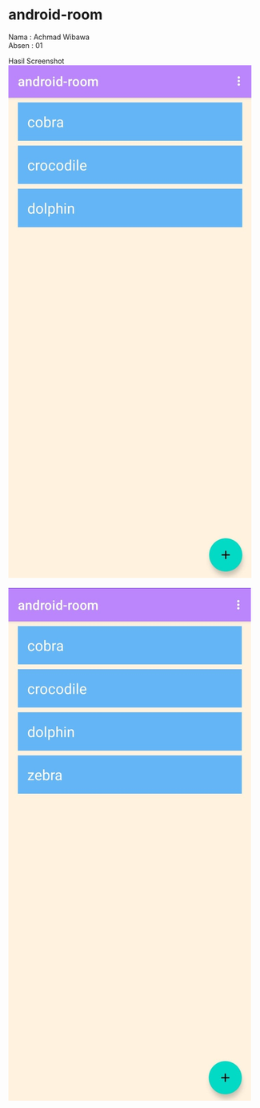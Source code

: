 # android-room
Nama  : Achmad Wibawa</br>
Absen : 01</br>

Hasil Screenshot </br>
![Screenshot](images/hasil_1.jpeg) </br></br>
![Screenshot](images/hasil_2.jpeg) </br>
